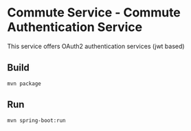# Commute Service - Commute Authentication Service

This service offers OAuth2 authentication services (jwt based)

## Build
`mvn package`

## Run
`mvn spring-boot:run`
